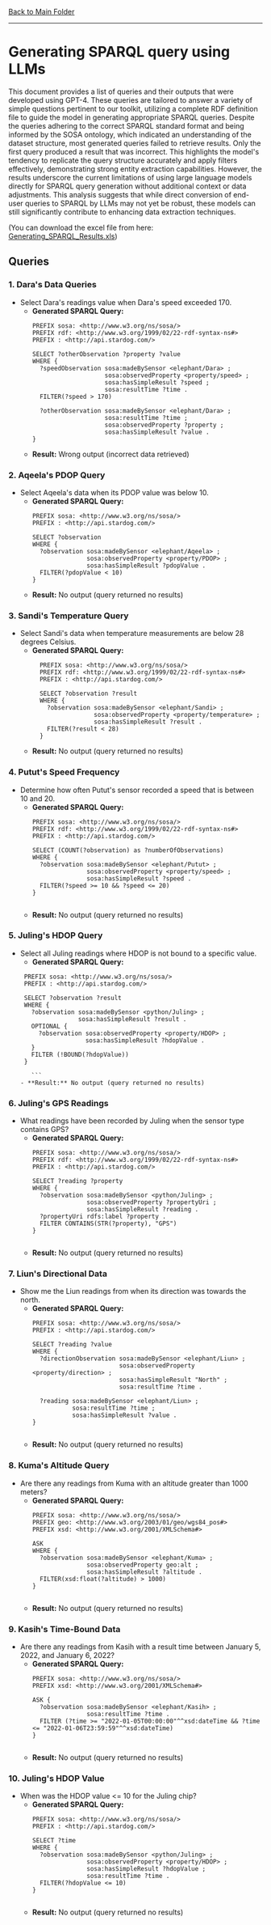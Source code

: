 [Back to Main Folder](../)

----

# Generating SPARQL query using LLMs

This document provides a list of queries and their outputs that were developed using GPT-4. These queries are tailored to answer a variety of simple questions pertinent to our toolkit, utilizing a complete RDF definition file to guide the model in generating appropriate SPARQL queries. Despite the queries adhering to the correct SPARQL standard format and being informed by the SOSA ontology, which indicated an understanding of the dataset structure, most generated queries failed to retrieve results. Only the first query produced a result that was incorrect. This highlights the model's tendency to replicate the query structure accurately and apply filters effectively, demonstrating strong entity extraction capabilities. However, the results underscore the current limitations of using large language models directly for SPARQL query generation without additional context or data adjustments. This analysis suggests that while direct conversion of end-user queries to SPARQL by LLMs may not yet be robust, these models can still significantly contribute to enhancing data extraction techniques.

(You can download the excel file from here: [Generating_SPARQL_Results.xls](./Generating_SPARQL_Results.xls))




## Queries

### 1. Dara's Data Queries
- Select Dara's readings value when Dara's speed exceeded 170.
  - **Generated SPARQL Query:**
      ```sparql
      PREFIX sosa: <http://www.w3.org/ns/sosa/>
      PREFIX rdf: <http://www.w3.org/1999/02/22-rdf-syntax-ns#>
      PREFIX : <http://api.stardog.com/>
      
      SELECT ?otherObservation ?property ?value
      WHERE {
        ?speedObservation sosa:madeBySensor <elephant/Dara> ;
                          sosa:observedProperty <property/speed> ;
                          sosa:hasSimpleResult ?speed ;
                          sosa:resultTime ?time .
        FILTER(?speed > 170)
        
        ?otherObservation sosa:madeBySensor <elephant/Dara> ;
                          sosa:resultTime ?time ;
                          sosa:observedProperty ?property ;
                          sosa:hasSimpleResult ?value .
      }
      ```
  - **Result:** Wrong output (incorrect data retrieved)

### 2. Aqeela's PDOP Query
- Select Aqeela's data when its PDOP value was below 10.
  - **Generated SPARQL Query:**
    ```sparql
    PREFIX sosa: <http://www.w3.org/ns/sosa/>
    PREFIX : <http://api.stardog.com/>
    
    SELECT ?observation
    WHERE {
      ?observation sosa:madeBySensor <elephant/Aqeela> ;
                   sosa:observedProperty <property/PDOP> ;
                   sosa:hasSimpleResult ?pdopValue .
      FILTER(?pdopValue < 10)
    }
  
      ```
  - **Result:** No output (query returned no results)
### 3. Sandi's Temperature Query
- Select Sandi's data when temperature measurements are below 28 degrees Celsius.
  - **Generated SPARQL Query:**
    ```sparql
      PREFIX sosa: <http://www.w3.org/ns/sosa/>
      PREFIX rdf: <http://www.w3.org/1999/02/22-rdf-syntax-ns#>
      PREFIX : <http://api.stardog.com/>
      
      SELECT ?observation ?result
      WHERE {
        ?observation sosa:madeBySensor <elephant/Sandi> ;
                     sosa:observedProperty <property/temperature> ;
                     sosa:hasSimpleResult ?result .
        FILTER(?result < 28)
      }
      ```
  - **Result:** No output (query returned no results)
### 4. Putut's Speed Frequency
- Determine how often Putut's sensor recorded a speed that is between 10 and 20.
  - **Generated SPARQL Query:**
    ```sparql
    PREFIX sosa: <http://www.w3.org/ns/sosa/>
    PREFIX rdf: <http://www.w3.org/1999/02/22-rdf-syntax-ns#>
    PREFIX : <http://api.stardog.com/>
    
    SELECT (COUNT(?observation) as ?numberOfObservations)
    WHERE {
      ?observation sosa:madeBySensor <elephant/Putut> ;
                   sosa:observedProperty <property/speed> ;
                   sosa:hasSimpleResult ?speed .
      FILTER(?speed >= 10 && ?speed <= 20)
    }
      
      ```
  - **Result:** No output (query returned no results)
### 5. Juling's HDOP Query
- Select all Juling readings where HDOP is not bound to a specific value.
  - **Generated SPARQL Query:**
   ```sparql
    PREFIX sosa: <http://www.w3.org/ns/sosa/>
    PREFIX : <http://api.stardog.com/>
    
    SELECT ?observation ?result
    WHERE {
      ?observation sosa:madeBySensor <python/Juling> ;
                   sosa:hasSimpleResult ?result .
      OPTIONAL {
        ?observation sosa:observedProperty <property/HDOP> ;
                     sosa:hasSimpleResult ?hdopValue .
      }
      FILTER (!BOUND(?hdopValue))
    }
      
      ```
  - **Result:** No output (query returned no results)
### 6. Juling's GPS Readings
- What readings have been recorded by Juling when the sensor type contains GPS?
  - **Generated SPARQL Query:**
    ```sparql
    PREFIX sosa: <http://www.w3.org/ns/sosa/>
    PREFIX rdf: <http://www.w3.org/1999/02/22-rdf-syntax-ns#>
    PREFIX : <http://api.stardog.com/>
    
    SELECT ?reading ?property
    WHERE {
      ?observation sosa:madeBySensor <python/Juling> ;
                   sosa:observedProperty ?propertyUri ;
                   sosa:hasSimpleResult ?reading .
      ?propertyUri rdfs:label ?property .
      FILTER CONTAINS(STR(?property), "GPS")
    }
      
      ```
  - **Result:** No output (query returned no results)
### 7. Liun's Directional Data
- Show me the Liun readings from when its direction was towards the north.
  - **Generated SPARQL Query:**
    ```sparql
    PREFIX sosa: <http://www.w3.org/ns/sosa/>
    PREFIX : <http://api.stardog.com/>
    
    SELECT ?reading ?value
    WHERE {
      ?directionObservation sosa:madeBySensor <elephant/Liun> ;
                            sosa:observedProperty <property/direction> ;
                            sosa:hasSimpleResult "North" ;
                            sosa:resultTime ?time .
      
      ?reading sosa:madeBySensor <elephant/Liun> ;
               sosa:resultTime ?time ;
               sosa:hasSimpleResult ?value .
    }
      
      ```
  - **Result:** No output (query returned no results)
### 8. Kuma's Altitude Query
- Are there any readings from Kuma with an altitude greater than 1000 meters?
  - **Generated SPARQL Query:**
    ```sparql
    PREFIX sosa: <http://www.w3.org/ns/sosa/>
    PREFIX geo: <http://www.w3.org/2003/01/geo/wgs84_pos#>
    PREFIX xsd: <http://www.w3.org/2001/XMLSchema#>
    
    ASK
    WHERE {
      ?observation sosa:madeBySensor <elephant/Kuma> ;
                   sosa:observedProperty geo:alt ;
                   sosa:hasSimpleResult ?altitude .
      FILTER(xsd:float(?altitude) > 1000)
    }
      
      ```
  - **Result:** No output (query returned no results)
### 9. Kasih's Time-Bound Data
- Are there any readings from Kasih with a result time between January 5, 2022, and January 6, 2022?
  - **Generated SPARQL Query:**
    ```sparql
    PREFIX sosa: <http://www.w3.org/ns/sosa/>
    PREFIX xsd: <http://www.w3.org/2001/XMLSchema#>
    
    ASK {
      ?observation sosa:madeBySensor <elephant/Kasih> ;
                   sosa:resultTime ?time .
      FILTER (?time >= "2022-01-05T00:00:00"^^xsd:dateTime && ?time <= "2022-01-06T23:59:59"^^xsd:dateTime)
    }
      
      ```
  - **Result:** No output (query returned no results)
### 10. Juling's HDOP Value
- When was the HDOP value <= 10 for the Juling chip?
  - **Generated SPARQL Query:**
    ```sparql
    PREFIX sosa: <http://www.w3.org/ns/sosa/>
    PREFIX : <http://api.stardog.com/>
    
    SELECT ?time
    WHERE {
      ?observation sosa:madeBySensor <python/Juling> ;
                   sosa:observedProperty <property/HDOP> ;
                   sosa:hasSimpleResult ?hdopValue ;
                   sosa:resultTime ?time .
      FILTER(?hdopValue <= 10)
    }
      
      ```
  - **Result:** No output (query returned no results)
 
    
